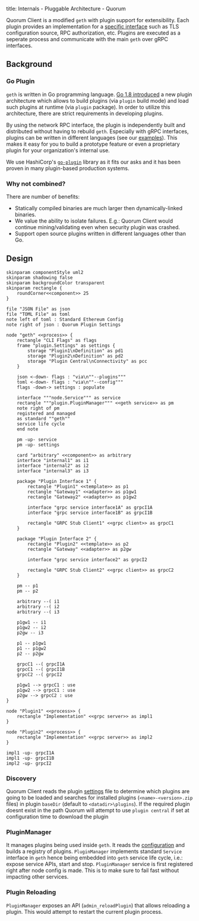 title: Internals - Pluggable Architecture - Quorum

Quorum Client is a modified `geth` with plugin support for extensibility. Each plugin provides an implementation for a [specific interface](../SupportedInterfaces)
such as TLS configuration source, RPC authorization, etc.
Plugins are executed as a seperate process and communicate with the main `geth` over gRPC interfaces.

## Background

### Go Plugin
`geth` is written in Go programming language. [Go 1.8 introduced](https://golang.org/doc/go1.8#plugin) a new plugin architecture 
which allows to build plugins (via `plugin` build mode) and load such plugins at runtime (via `plugin` package). 
In order to utilize this architecture, there are strict requirements in developing plugins. 

By using the network RPC interface, the plugin is independently built and distributed without having to rebuild `geth`. 
Especially with gRPC interfaces, plugins can be written in different languages (see our [examples](../PluginDevelopment/#examples)).
This makes it easy for you to build a prototype feature or even a proprietary plugin for your organization's internal use.

We use HashiCorp's [`go-plugin`](https://github.com/hashicorp/go-plugin) library as it fits our asks 
and it has been proven in many plugin-based production systems.

### Why not combined?

There are number of benefits:

- Statically compiled binaries are much larger then dynamically-linked binaries.
- We value the ability to isolate failures. E.g.: Quorum Client would continue mining/validating even when security plugin was crashed.
- Support open source plugins written in different languages other than Go.

## Design

```plantuml
skinparam componentStyle uml2
skinparam shadowing false
skinparam backgroundColor transparent
skinparam rectangle {
    roundCorner<<component>> 25
}

file "JSON File" as json
file "TOML File" as toml
note left of toml : Standard Ethereum Config
note right of json : Quorum Plugin Settings

node "geth" <<process>> {
    rectangle "CLI Flags" as flags
    frame "plugin.Settings" as settings {
        storage "Plugin1\nDefinition" as pd1
        storage "Plugin2\nDefinition" as pd2
        storage "Plugin Central\nConnectivity" as pcc
    }

    json <-down- flags : "via\n""--plugins"""
    toml <-down- flags : "via\n""--config"""
    flags -down-> settings : populate

    interface """node.Service""" as service
    rectangle """plugin.PluginManager""" <<geth service>> as pm
    note right of pm
    registered and managed
    as standard ""geth""
    service life cycle
    end note

    pm -up- service
    pm -up- settings

    card "arbitrary" <<component>> as arbitrary
    interface "internal1" as i1
    interface "internal2" as i2
    interface "internal3" as i3

    package "Plugin Interface 1" {
        rectangle "Plugin1" <<template>> as p1
        rectangle "Gateway1" <<adapter>> as p1gw1
        rectangle "Gateway2" <<adapter>> as p1gw2

        interface "grpc service interface1A" as grpcI1A
        interface "grpc service interface1B" as grpcI1B

        rectangle "GRPC Stub Client1" <<grpc client>> as grpcC1
    }
    
    package "Plugin Interface 2" {
        rectangle "Plugin2" <<template>> as p2    
        rectangle "Gateway" <<adapter>> as p2gw

        interface "grpc service interface2" as grpcI2

        rectangle "GRPC Stub Client2" <<grpc client>> as grpcC2
    }

    pm -- p1
    pm -- p2

    arbitrary --( i1
    arbitrary --( i2
    arbitrary --( i3

    p1gw1 -- i1
    p1gw2 -- i2
    p2gw -- i3

    p1 -- p1gw1
    p1 -- p1gw2
    p2 -- p2gw

    grpcC1 --( grpcI1A
    grpcC1 --( grpcI1B
    grpcC2 --( grpcI2

    p1gw1 --> grpcC1 : use
    p1gw2 --> grpcC1 : use
    p2gw --> grpcC2 : use
}

node "Plugin1" <<process>> {
    rectangle "Implementation" <<grpc server>> as impl1
}

node "Plugin2" <<process>> {
    rectangle "Implementation" <<grpc server>> as impl2
}

impl1 -up- grpcI1A
impl1 -up- grpcI1B
impl2 -up- grpcI2

```

### Discovery

Quorum Client reads the plugin [settings](../Settings) file to determine which plugins are going to be loaded and searches for installed plugins
(`<name>-<version>.zip` files) in plugin `baseDir` (default to `<datadir>\plugins`). If the required  plugin doesnt exist in the path Quorum will attempt to use `plugin central` if set at configuration time to download the plugin

### PluginManager

It manages plugins being used inside `geth`. It reads the [configuration](../Settings) and builds a registry of plugins.
`PluginManager` implements standard `Service` interface in `geth` hence being embedded into `geth` service life cycle, i.e.: expose service APIs, start and stop.
`PluginManager` service is first registered right after node config is made. This is to make sure to fail fast without impacting other services.

### Plugin Reloading

`PluginManager` exposes an API (`admin_reloadPlugin`) that allows reloading a plugin. This would attempt to restart the current plugin process. 
